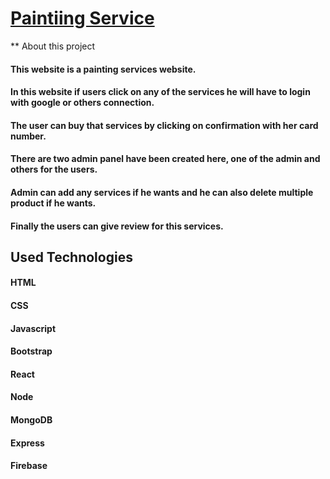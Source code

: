 # [Paintiing Service](https://home-painting-d9605.web.app/)

** About this project
#### This website is a painting services website. 
#### In this website if users click on any of the services he will have to login with google or others connection. 
#### The user can buy that services by clicking on confirmation with her card number.
#### There are two admin panel have been created here, one of the admin and others for the users. 
#### Admin can add any services if he wants and he can also delete multiple product if he wants. 
#### Finally the users can give review for this services.

## Used Technologies
#### HTML
#### CSS
#### Javascript
#### Bootstrap
#### React
#### Node
#### MongoDB
#### Express
#### Firebase
